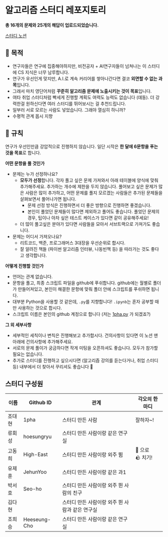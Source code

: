 # 알고리즘 스터디 레포지토리

**총 16개의 문제와 25개의 해답이 업로드되었습니다.**

[스터디 노션](https://carnation-dimple-94f.notion.site/Python-Algorithm-Study-704dc9b5686644d0b9088c61ac621b46)

## 🎁 목적
- 연구자들은 연구에 집중해야하지만, 비전공자 + AI연구자들이 넘쳐나는 이 스터디에 CS 지식은 너무 남루합니다.
- 연구가 우선인게 맞지만, A.I.로 계속 커리어를 쌓아나간다면 결코 **외면할 수 없는 과목**입니다.
- 그래서 마치 영단어처럼 **꾸준히 알고리즘 문제에 노출시키는 것이 목표**입니다.
- 여타 취업 스터디처럼 빡세게 진행할 계획도 여력도 능력도 없습니다 (뎨동). 더 강력한걸 원하신다면 여러 스터디를 뛰어보시는 걸 추천드립니다.
- 일부러 서로 모르는 사람도 넣었습니다. 그래야 열심히 하니까?
- 수평적 관계 몹시 지향

## 💎 규칙
연구가 우선인만큼 강압적으로 진행하지 않습니다. 일단 시작은 **한 달에 6문항을 푸는 것을 목표**로 합니다.

**어떤 문항을 풀 것인가**

- 문제는 누가 선정하나요?
    - **모두가 선정**합니다. 각자 풀고 싶은 문제 가져와서 아래 테이블에 양식에 맞춰 추가해주세요. 추가하는 개수에 제한을 두지 않습니다. 풀어보고 싶은 문제가 많은 사람은 많이 추가하고, 어떤 문제를 풀지 모르겠는 사람들은 추가된 문제들을 살펴보면서 풀어나가면 됩니다.
        - 문제 선정 방식은 진행하면서 더 좋은 방향으로 진행하면 좋겠습니다.
        - 본인이 풀었던 문제들이 많다면 제외하고 풀어도 좋습니다. 풀었던 문제의 경우, 팁이나 아차 싶은 테스트 케이스가 있다면 같이 공유해주세요!
    - 더 많이 풀고싶은 분야가 있다면 사람들을 모아서 서브트랙으로 가져가도 좋습니다.
- 문제는 어디서 가져오나요?
    - 리트코드, 백준, 프로그래머스 3대장을 우선순위로 합시다.
    - 잘 알려진 책들 (파이썬 알고리즘 인터뷰, 나동빈책 등) 을 따라가는 것도 좋다고 생각합니다.

**어떻게 진행할 것인가**

- 언어는 관계 없습니다.
- 문항을 풀고, 최종 스크립트 파일을 github에 푸쉬합니다. github에는 월별로 폴더가 만들어져있고, 본인이 해결한 문항에 맞춰 폴더 안에 스크립트를 푸쉬하면 됩니다.
- 대부분 Python을 사용할 것 같은데, `.py`를 지향합니다! `.ipynb`는 혼자 공부할 때만 사용하는 것으로 합시다.
- 스크립트 이름은 본인의 github 계정으로 합니다 (저는 [1pha.py](http://1pha.py) 가 되겠죠?)

**그 외 세부사항**

- 세부적인 세칙이나 변칙은 진행해보고 추가합시다. 건의사항이 있다면 이 노션 맨 아래에 건의사항에 추가해주세요.
- 서로의 문제 풀이가 궁금하다면 작게 미팅을 오픈하셔도 좋습니다. 모두가 참가할 필요는 없습니다.
- 추가로 스터디를 진행하고 싶으시다면 (알고리즘 강의를 듣는다거나, 취업 스터디 등) 내부에서 더 찾아서 꾸리셔도 좋습니다 🙂

## 스터디 구성원
| 이름 | Github ID | 관계 | 각오의 한 마디 |
| --- | --- | --- | --- |
| 조대현 | 1pha | 스터디 만든 사람 | 잘하자~! |
| 류회성 | hoesungryu | 스터디 만든 사람이랑 같은 연구실 |  |
| 고동희 | High-East | 스터디 만든 사람이랑 외주 뜀 | 🥚 으로 🪨 치기! |
| 유제훈 | JehunYoo | 스터디 만든 사람이랑 같은 과1 |  |
| 박서호 | Seo-ho | 스터디 만든 사람이랑 외주 뛴 사람의 친구 |  |
| 김다현 |  | 스터디 만든 사람이랑 외주 뛴 사람과 같은 연구실 |  |
| 조희승 | Heeseung-Cho | 스터디 만든 사람이랑 같은 연구실 |  |
